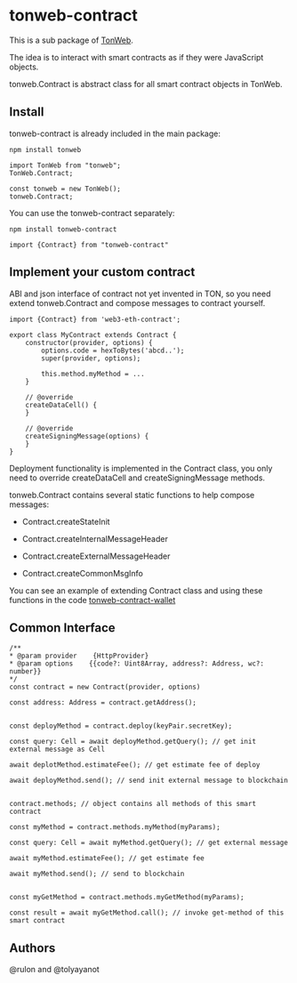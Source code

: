 # tonweb-contract

This is a sub package of [TonWeb](https://github.com/toncenter/tonweb).

The idea is to interact with smart contracts as if they were JavaScript objects.

tonweb.Contract is abstract class for all smart contract objects in TonWeb.

## Install

tonweb-contract is already included in the main package:

`npm install tonweb`

```
import TonWeb from "tonweb";
TonWeb.Contract;

const tonweb = new TonWeb();
tonweb.Contract;
```

You can use the tonweb-contract separately:

`npm install tonweb-contract`

```
import {Contract} from "tonweb-contract"
``` 

## Implement your custom contract

ABI and json interface of contract not yet invented in TON, so you need extend tonweb.Contract and compose messages to contract yourself.

```
import {Contract} from 'web3-eth-contract';

export class MyContract extends Contract {
    constructor(provider, options) {
        options.code = hexToBytes('abcd..');
        super(provider, options);

        this.method.myMethod = ...
    }

    // @override
    createDataCell() {
    }
    
    // @override
    createSigningMessage(options) {
    }
}
```

Deployment functionality is implemented in the Contract class, you only need to override createDataCell and createSigningMessage methods.
 
tonweb.Contract contains several static functions to help compose messages:

* Contract.createStateInit

* Contract.createInternalMessageHeader

* Contract.createExternalMessageHeader

* Contract.createCommonMsgInfo

You can see an example of extending Contract class and using these functions in the code [tonweb-contract-wallet](https://github.com/toncenter/tonweb/blob/master/packages/tonweb-contract-wallet)

## Common Interface 

```
/**
* @param provider    {HttpProvider}
* @param options    {{code?: Uint8Array, address?: Address, wc?: number}}
*/
const contract = new Contract(provider, options)

const address: Address = contract.getAddress();


const deployMethod = contract.deploy(keyPair.secretKey);

const query: Cell = await deployMethod.getQuery(); // get init external message as Cell

await deplotMethod.estimateFee(); // get estimate fee of deploy 

await deployMethod.send(); // send init external message to blockchain


contract.methods; // object contains all methods of this smart contract

const myMethod = contract.methods.myMethod(myParams);

const query: Cell = await myMethod.getQuery(); // get external message 

await myMethod.estimateFee(); // get estimate fee 

await myMethod.send(); // send to blockchain 


const myGetMethod = contract.methods.myGetMethod(myParams);

const result = await myGetMethod.call(); // invoke get-method of this smart contract

```

## Authors

@rulon and @tolyayanot